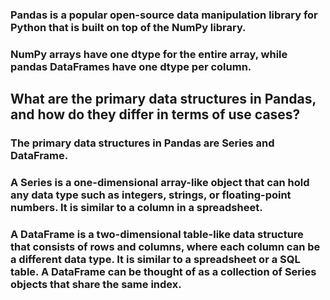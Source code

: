 ### Pandas is a popular open-source data manipulation library for Python that is built on top of the NumPy library.
### NumPy arrays have one dtype for the entire array, while pandas DataFrames have one dtype per column.

## What are the primary data structures in Pandas, and how do they differ in terms of use cases?

### The primary data structures in Pandas are Series and DataFrame. 

### A Series is a one-dimensional array-like object that can hold any data type such as integers, strings, or floating-point numbers. It is similar to a column in a spreadsheet.

### A DataFrame is a two-dimensional table-like data structure that consists of rows and columns, where each column can be a different data type. It is similar to a spreadsheet or a SQL table. A DataFrame can be thought of as a collection of Series objects that share the same index.